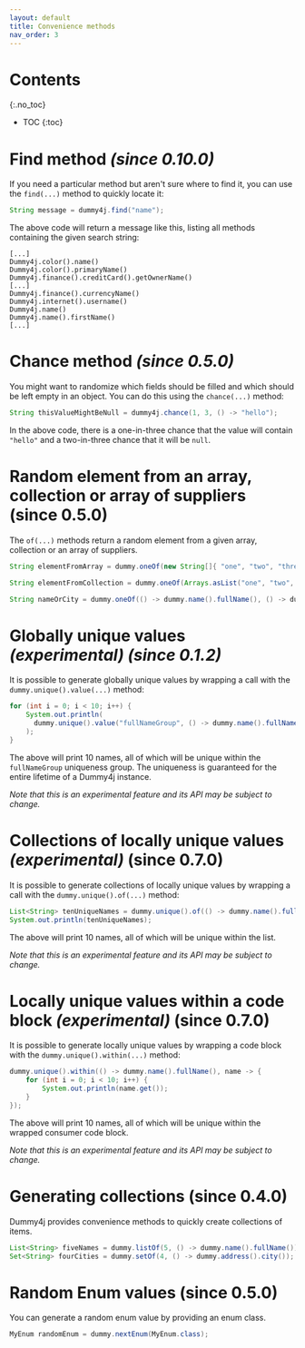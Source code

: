 ```yaml
---
layout: default
title: Convenience methods
nav_order: 3
---
```


# Contents
{:.no_toc}

* TOC
{:toc}

# Find method *(since 0.10.0)*

If you need a particular method but aren't sure where to find it, you can use the `find(...)` method
to quickly locate it:

```java
String message = dummy4j.find("name");
```

The above code will return a message like this, listing all methods containing the given search
string:

```
[...]
Dummy4j.color().name()
Dummy4j.color().primaryName()
Dummy4j.finance().creditCard().getOwnerName()
[...]
Dummy4j.finance().currencyName()
Dummy4j.internet().username()
Dummy4j.name()
Dummy4j.name().firstName()
[...]
```

# Chance method *(since 0.5.0)*

You might want to randomize which fields should be filled and which should be left empty in an object.
You can do this using the `chance(...)` method:
```java
String thisValueMightBeNull = dummy4j.chance(1, 3, () -> "hello");
```    

In the above code, there is a one-in-three chance that the value will contain `"hello"` and a two-in-three chance that
it will be `null`.

# Random element from an array, collection or array of suppliers (since 0.5.0)

The `of(...)` methods return a random element from a given array, collection or an array of suppliers.

```java
String elementFromArray = dummy.oneOf(new String[]{ "one", "two", "three" });

String elementFromCollection = dummy.oneOf(Arrays.asList("one", "two", "three"));

String nameOrCity = dummy.oneOf(() -> dummy.name().fullName(), () -> dummy.address().city());
```

# Globally unique values *(experimental) (since 0.1.2)*

It is possible to generate globally unique values by wrapping a call with the `dummy.unique().value(...)` method:

```java
for (int i = 0; i < 10; i++) {
    System.out.println(
      dummy.unique().value("fullNameGroup", () -> dummy.name().fullName())
    );
}
```

The above will print 10 names, all of which will be unique within the `fullNameGroup` uniqueness group.
The uniqueness is guaranteed for the entire lifetime of a Dummy4j instance.

*Note that this is an experimental feature and its API may be subject to change.*

# Collections of locally unique values *(experimental)* (since 0.7.0)

It is possible to generate collections of locally unique values by wrapping a call with the `dummy.unique().of(...)`
method:
```java
List<String> tenUniqueNames = dummy.unique().of(() -> dummy.name().fullName(), name -> dummy.listOf(10, name));
System.out.println(tenUniqueNames);
```

The above will print 10 names, all of which will be unique within the list.

*Note that this is an experimental feature and its API may be subject to change.*

# Locally unique values within a code block *(experimental)* (since 0.7.0)
It is possible to generate locally unique values by wrapping a code block with the `dummy.unique().within(...)` method:

```java
dummy.unique().within(() -> dummy.name().fullName(), name -> {
    for (int i = 0; i < 10; i++) {
        System.out.println(name.get());
    }
});
```

The above will print 10 names, all of which will be unique within the wrapped consumer code block.

*Note that this is an experimental feature and its API may be subject to change.*

# Generating collections (since 0.4.0)

Dummy4j provides convenience methods to quickly create collections of items.

```java
List<String> fiveNames = dummy.listOf(5, () -> dummy.name().fullName());
Set<String> fourCities = dummy.setOf(4, () -> dummy.address().city());
```

# Random Enum values (since 0.5.0)

You can generate a random enum value by providing an enum class.

```java
MyEnum randomEnum = dummy.nextEnum(MyEnum.class);
```